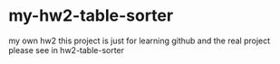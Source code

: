 # my-hw2-table-sorter
my own hw2
this project is just for learning github
and the real project please see in hw2-table-sorter
